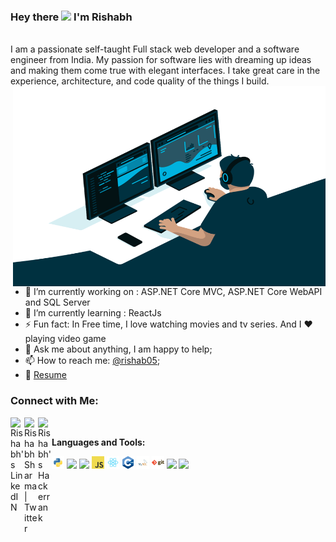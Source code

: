 ### Hey there <img src="https://media.giphy.com/media/hvRJCLFzcasrR4ia7z/giphy.gif" width="25px"> I'm Rishabh
<br />
I am a passionate self-taught Full stack web developer and a software engineer from India. My passion for software lies with dreaming up ideas and making them come true with elegant interfaces. I take great care in the experience, architecture, and code quality of the things I build.
</br>

  <img align="right" alt="GIF" src="https://github.com/rishab05/rishab05/blob/master/code.gif?raw=true" width="500" height="320" />
  
- 🔭 I’m currently working on : ASP.NET Core MVC, ASP.NET Core WebAPI and SQL Server
- 🌱 I’m currently learning : ReactJs
- ⚡ Fun fact: In Free time, I love watching movies and tv series. And I :heart: playing video game  
- 💬 Ask me about anything, I am happy to help;
- 📫 How to reach me: [@rishab05](https://www.linkedin.com/in/rishab05/);
- 📝 [Resume](https://drive.google.com/file/d/1bI8Ct8UV3P_i_8QWuRbY2s-Ks6WbAyUn/view?usp=sharing)

### Connect with Me:
<a href="https://www.linkedin.com/in/rishab05/">
  <img align="left" alt="Rishabh's LinkedIN" width="22px" src="https://raw.githubusercontent.com/peterthehan/peterthehan/master/assets/linkedin.svg" />
</a>
<a href="https://twitter.com/therishabh05">
  <img align="left" alt=" Rishabh Sharma | Twitter" width="22px" src="https://raw.githubusercontent.com/peterthehan/peterthehan/master/assets/twitter.svg" />
</a>
<a href="https://www.hackerrank.com/rishab05">
  <img align="left" alt="Rishabh's Hackerrank" width="22px" src="https://upload.wikimedia.org/wikipedia/commons/thumb/4/40/HackerRank_Icon-1000px.png/240px-HackerRank_Icon-1000px.png"/>
</a>
</br>

**Languages and Tools:**  

<code><img height="20" src="https://raw.githubusercontent.com/github/explore/80688e429a7d4ef2fca1e82350fe8e3517d3494d/topics/python/python.png"></code>
<code><img height="20" src="https://upload.wikimedia.org/wikipedia/commons/thumb/7/7a/C_Sharp_logo.svg/1200px-C_Sharp_logo.svg.png"></code>
<code><img height="20" src="https://upload.wikimedia.org/wikipedia/commons/thumb/e/ee/.NET_Core_Logo.svg/1024px-.NET_Core_Logo.svg.png"></code>
<code><img height="20" src="https://raw.githubusercontent.com/github/explore/80688e429a7d4ef2fca1e82350fe8e3517d3494d/topics/javascript/javascript.png"></code>
<code><img height="20" src="https://raw.githubusercontent.com/github/explore/80688e429a7d4ef2fca1e82350fe8e3517d3494d/topics/react/react.png"></code>
<code><img height="20" src="https://raw.githubusercontent.com/github/explore/80688e429a7d4ef2fca1e82350fe8e3517d3494d/topics/cpp/cpp.png"></code>
<code><img height="20" src="https://raw.githubusercontent.com/github/explore/80688e429a7d4ef2fca1e82350fe8e3517d3494d/topics/mysql/mysql.png"></code>
<code><img height="20" src="https://raw.githubusercontent.com/github/explore/80688e429a7d4ef2fca1e82350fe8e3517d3494d/topics/git/git.png"></code>
<code><img height="20" src="https://static.wikia.nocookie.net/logopedia/images/1/14/EE97B2A7-1BC7-4705-B603-6C48353EBECF.png/revision/latest/top-crop/width/450/height/450?cb=20190420234326"></code>
<code><img height="20" src="https://cdn.freebiesupply.com/logos/thumbs/2x/visual-studio-code-logo.png"></code>
